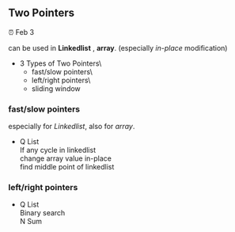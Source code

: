 ## Two Pointers

:alarm_clock: Feb 3


can be used in **Linkedlist** , **array**. (especially *in-place* modification)

- 3 Types of Two Pointers\
  - fast/slow pointers\
  - left/right pointers\
  - sliding window

### fast/slow pointers
especially for *Linkedlist*, also for *array*.

- Q List\
If any cycle in linkedlist\
change array value in-place\
find middle point of linkedlist

### left/right pointers
- Q List\
Binary search\
N Sum
